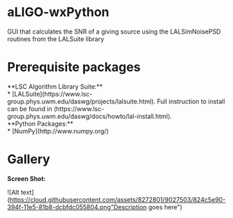 # aLIGO-wxPython
GUI that calculates the SNR of a giving source using the LALSimNoisePSD routines from the LALSuite library



Prerequisite packages
=======
<dt>**LSC Algorithm Library Suite:**</dt>
* [LALSuite](https://www.lsc-group.phys.uwm.edu/daswg/projects/lalsuite.html). Full instruction to install can be found in (https://www.lsc-group.phys.uwm.edu/daswg/docs/howto/lal-install.html).

<dt>**Python Packages:**</dt>
* [NumPy](http://www.numpy.org/)



Gallery
=======

**Screen Shot:**

![Alt text](https://cloud.githubusercontent.com/assets/8272801/9027503/824c5e90-394f-11e5-81b8-dcbfdc055804.png"Description goes here")
